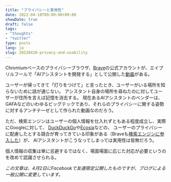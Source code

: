 ```yaml
---
title: "プライバシーと実用性"
date: 2022-04-10T09:09:00+09:00
showDate: true
draft: false
tags:
- "thoughts"
- "twitter"
type: posts
lang: ja
slug: 20220410-privacy-and-usability
---
```

Chromiumベースのプライバシーブラウザ、[Brave](/posts/20210404-brave-browser)の公式アカウントが、エイプリルフールで「AIアシスタントを開発する」として公開した[動画](https://twitter.com/brave/status/1509879510639947782)がある。

ユーザーが帰ってきて「灯りをつけて」と言ったとき、ユーザーがいる場所を知らないために話が通じない。
アシスタント自身の場所を尋ねたのに対してユーザーが住所を言えば記憶を消去する。
現在あるAIアシスタントのベンダーは、GAFAなどのいわゆるビッグテックであり、それらのプライバシーに関する姿勢に対するアンチテーゼとして作られた動画なのだろう。

ただ、検索エンジンはユーザーの個人情報を仕入れずともある程度成立し、実際にGoogleに対して、
[DuckDuckGo](https://duckduckgo.com/)や[Ecosia](https://www.ecosia.org/)などの、
ユーザーのプライバシーに配慮したとする競合が育ってきている印象がある（Braveも[検索エンジンに参入した](https://search.brave.com/)）が、
AIアシスタントがこうなってしまっては実用性は皆無だろう。

個人情報の収集は単に忌避するではなく、場面場面に応じた対応が必要というのを改めて認識させられる。

*この文章は、4月2日にFacebookで友達限定公開したものですが、ブログによる一般公開に変更しています。*
